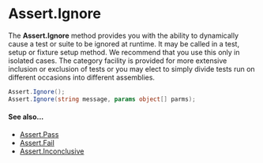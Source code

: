 # Assert.Ignore


The **Assert.Ignore** method provides you with the ability to dynamically cause a
test or suite to be ignored at runtime. It may be called in a test, setup or
fixture setup method. We recommend that you use this only in isolated cases.
The category facility is provided for more extensive inclusion or exclusion of
tests or you may elect to simply divide tests run on different occasions into
different assemblies.

```csharp
Assert.Ignore();
Assert.Ignore(string message, params object[] parms);
```

#### See also...
 * [Assert.Pass](Assert.Pass.md)
 * [Assert.Fail](Assert.Fail.md)
 * [Assert.Inconclusive](Assert.Inconclusive.md)
